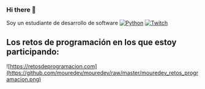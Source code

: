 ### Hi there 👋

Soy un estudiante de desarrollo de software
[![Python](https://img.shields.io/badge/Python-blue?style=for-the-badge&logo=python&logoColor=green&labelColor=101010)]()
[![Twitch](https://img.shields.io/badge/Twitch-FundaLab-9146FF?style=for-the-badge&logo=twitch&logoColor=white&labelColor=101010)](https://twitch.tv/fundalab)

## Los retos de programación en los que estoy participando:
![https://retosdeprogramacion.com](https://github.com/mouredev/mouredev/raw/master/mouredev_retos_programacion.png)
